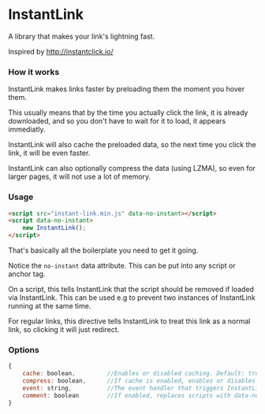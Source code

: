 # InstantLink

A library that makes your link's lightning fast.

Inspired by http://instantclick.io/

### How it works

InstantLink makes links faster by preloading them the moment you hover them.

This usually means that by the time you actually click the link, it is already downloaded, and so you don't have to wait for it to load, it appears immediatly.

InstantLink will also cache the preloaded data, so the next time you click the link, it will be even faster.

InstantLink can also optionally compress the data (using LZMA), so even for larger pages, it will not use a lot of memory.

### Usage

```html
<script src="instant-link.min.js" data-no-instant></script>
<script data-no-instant>
    new InstantLink();
</script>
```

That's basically all the boilerplate you need to get it going.

Notice the `no-instant` data attribute. This can be put into any script or anchor tag.

On a script, this tells InstantLink that the script should be removed if loaded via InstantLink. This can be used e.g to prevent two instances of InstantLink running at the same time.

For regular links, this directive tells InstantLink to treat this link as a normal link, so clicking it will just redirect.

### Options

```javascript
{
    cache: boolean,         //Enables or disabled caching. Default: true
    compress: boolean,      //If cache is enabled, enables or disables LZMA compression on data. Default: true
    event: string,          //The event handler that triggers InstantLink. Default: 'mouseover'
    comment: boolean        //If enabled, replaces scripts with data-no-instant with a html comment. Default: true
}
```
